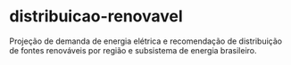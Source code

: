 # distribuicao-renovavel
Projeção de demanda de energia elétrica e recomendação de distribuição de fontes renováveis por região e subsistema de energia brasileiro.
